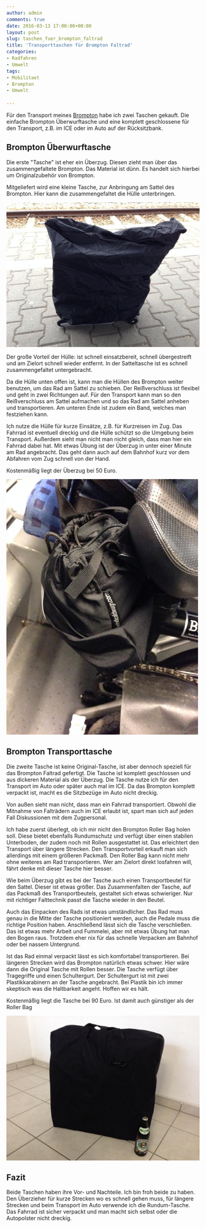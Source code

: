 ```yaml
---
author: admin
comments: true
date: 2016-03-13 17:00:00+00:00
layout: post
slug: taschen_fuer_brompton_faltrad
title: 'Transporttaschen für Brompton Faltrad'
categories:
- Radfahren
- Umwelt
tags:
- Mobilitaet
- Brompton
- Umwelt

---
```


Für den Transport meines [Brompton](http://andydunkel.net/radfahren/umwelt/2016/02/28/brompton_faltrad.html) habe ich zwei Taschen gekauft. Die einfache Brompton Überwurftasche und eine komplett geschlossene für den Transport, z.B. im ICE oder im Auto auf der Rücksitzbank. 

## Brompton Überwurftasche

Die erste "Tasche" ist eher ein Überzug. Diesen zieht man über das zusammengefaltete Brompton. Das Material ist dünn. Es handelt sich hierbei um Originalzubehör von Brompton.

Mitgeliefert wird eine kleine Tasche, zur Anbringung am Sattel des Brompton. Hier kann die zusammengefaltet die Hülle unterbringen. 

![](/assets/uploads/2016/3/tasche1.jpg)

Der große Vorteil der Hülle: ist schnell einsatzbereit, schnell übergestreift und am Zielort schnell wieder entfernt. In der Satteltasche ist es schnell zusammengefaltet untergebracht.

Da die Hülle unten offen ist, kann man die Hüllen des Brompton weiter benutzen, um das Rad am Sattel zu schieben. Der Reißverschluss ist flexibel und geht in zwei Richtungen auf. Für den Transport kann man so den Reißverschluss am Sattel aufmachen und so das Rad am Sattel anheben und transportieren. Am unteren Ende ist zudem ein Band, welches man festziehen kann.

Ich nutze die Hülle für kurze Einsätze, z.B. für Kurzreisen im Zug. Das Fahrrad ist eventuell dreckig und die Hülle schützt so die Umgebung beim Transport. Außerdem sieht man nicht man nicht gleich, dass man hier ein Fahrrad dabei hat. Mit etwas Übung ist der Überzug in unter einer Minute am Rad angebracht. Das geht dann auch auf dem Bahnhof kurz vor dem Abfahren vom Zug schnell von der Hand.

Kostenmäßig liegt der Überzug bei 50 Euro.

![](/assets/uploads/2016/3/tasche3.jpg)

## Brompton Transporttasche

Die zweite Tasche ist keine Original-Tasche, ist aber dennoch speziell für das Brompton Faltrad gefertigt. Die Tasche ist komplett geschlossen und aus dickeren Material als der Überzug. Die Tasche nutze ich für den Transport im Auto oder später auch mal im ICE. Da das Brompton komplett verpackt ist, macht es die Sitzbezüge im Auto nicht dreckig. 

Von außen sieht man nicht, dass man ein Fahrrad transportiert. Obwohl die Mitnahme von Falträdern auch im ICE erlaubt ist, spart man sich auf jeden Fall Diskussionen mit dem Zugpersonal.

Ich habe zuerst überlegt, ob ich mir nicht den Brompton Roller Bag holen soll. Diese bietet ebenfalls Rundumschutz und verfügt über einen stabilen Unterboden, der zudem noch mit Rollen ausgestattet ist. Das erleichtert den Transport über längere Strecken. Den Transportvorteil erkauft man sich allerdings mit einem größeren Packmaß. Den Roller Bag kann nicht mehr ohne weiteres am Rad transportieren. Wer am Zielort direkt losfahren will, fährt denke mit dieser Tasche hier besser.

Wie beim Überzug gibt es bei der Tasche auch einen Transportbeutel für den Sattel. Dieser ist etwas größer. Das Zusammenfalten der Tasche, auf das Packmaß des Transportbeutels, gestaltet sich etwas schwieriger. Nur mit richtiger Falttechnik passt die Tasche wieder in den Beutel. 

Auch das Einpacken des Rads ist etwas umständlicher. Das Rad muss genau in die Mitte der Tasche positioniert werden, auch die Pedale muss die richtige Position haben. Anschließend lässt sich die Tasche verschließen. Das ist etwas mehr Arbeit und Fummelei, aber mit etwas Übung hat man den Bogen raus. Trotzdem eher nix für das schnelle Verpacken am Bahnhof oder bei nassem Untergrund.

Ist das Rad einmal verpackt lässt es sich komfortabel transportieren. Bei längeren Strecken wird das Brompton natürlich etwas schwer. Hier wäre dann die Original Tasche mit Rollen besser. Die Tasche verfügt über Tragegriffe und einen Schultergurt. Der Schultergurt ist mit zwei Plastikkarabinern an der Tasche angebracht. Bei Plastik bin ich immer skeptisch was die Haltbarkeit angeht. Hoffen wir es hält.

Kostenmäßig liegt die Tasche bei 90 Euro. Ist damit auch günstiger als der Roller Bag

![](/assets/uploads/2016/3/tasche2.jpg)

## Fazit

Beide Taschen haben ihre Vor- und Nachteile. Ich bin froh beide zu haben. Den Überzieher für kurze Strecken wo es schnell gehen muss, für längere Strecken und beim Transport im Auto verwende ich die Rundum-Tasche. Das Fahrrad ist sicher verpackt und man macht sich selbst oder die Autopolster nicht dreckig.

